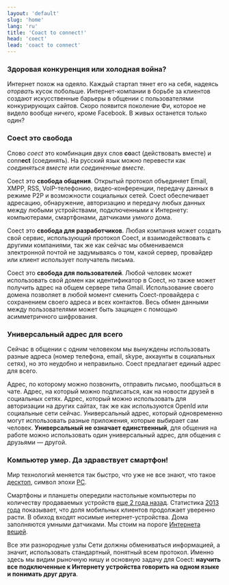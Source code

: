 ```yaml
---
layout: 'default'
slug: 'home'
lang: 'ru'
title: 'Coact to connect!'
head: 'coect'
lead: 'coact to connect'
---
```


### Здоровая конкуренция или холодная война?

Интернет похож на одеяло. Каждый стартап тянет его на себя, надеясь _оторвать_
кусок побольше. Интернет-компании в борьбе за клиентов создают искусственные
барьеры в общении с пользователями конкурирующих сайтов. Скоро появится
поколение Фи, которое не видело вообще ничего, кроме Facebook. В живых останется
только один?

### Coect это свобода

Слово _сoect_ это комбинация двух слов **co**act (действовать вместе) и conn**ect**
(соединять). На русский язык можно перевести как _соединяться вместе_ или _соединенные вместе_.

Coect это **свобода общения**. Открытый протокол объединяет Email, XMPP, RSS,
VoIP-телефонию, видео-конференции, передачу данных в режиме P2P и возможности
социальных сетей. Coect обеспечивает адресацию, обнаружение, авторизацию и
передачу любых данных между любыми устройствами, подключенными к Интернету:
компьютерами, смартфонами, датчиками _умного_ дома.

Coect это **свобода для разработчиков**. Любая компания может создать свой
сервис, использующий протокол Coect, и взаимодействовать с другими компаниями, так же как сейчас мы обмениваемся
электронной почтой не задумываясь о том, какой сервер, провайдер или клиент использует получатель письма.

Coect это **свобода для пользователей**. Любой человек может использовать свой домен как идентификатор в Coect, но
также может получить адрес на общем сервере типа Gmail. Использование своего
домена позволяет в любой момент сменить Coect-провайдера с сохранением своего адреса и всех
контактов. Весь обмен данными между пользователями может быть защищен с помощью
асимметричного шифрования.

### Универсальный адрес для всего

Сейчас в общении с одним человеком мы вынуждены использовать разные адреса
(номер телефона, email, skype, аккаунты в социальных сетях), но это неудобно и
неправильно. Coect предлагает единый адрес для всего.

Адрес, по которому можно позвонить, отправить письмо, пообщаться в чате. Адрес,
на который можно подписаться, как на новости друзей в социальных сетях. Адрес,
который можно использовать для авторизации на других сайтах, так же как
используются OpenId или социальные сети сейчас. Универсальный адрес, который
одновремeнно могут использовать разные приложения, которые выбирает сам человек.
**Универсальный не означает единственный**, для общения на работе можно
использовать один универсальный адрес, для общения с друзьями&nbsp;&mdash;
другой.


### Компьютер умер. Да здравствует смартфон!

Мир технологий меняется так быстро, что уже не все знают, что такое
[десктоп](http://ru.wikipedia.org/wiki/%D0%94%D0%B5%D1%81%D0%BA%D1%82%D0%BE%D0%BF),
символ эпохи [PC](http://en.wikipedia.org/wiki/Personal_computer).

Смартфоны и планшеты опередили настольные компьютеры по
количеству продаваемых устройств [еще 2 года
назад](http://www.asymco.com/2012/01/17/the-rise-and-fall-of-personal-computing/).
Статистика [2013 года](http://www.kpcb.com/insights/2013-internet-trends) показывает, что доля
мобильных клиентов продолжает уверенно расти. В обиход входят носимые
интернет-устройства. Дома заполняются умными датчиками. Мы стоим на пороге [Интернета вещей](http://ru.wikipedia.org/wiki/%D0%98%D0%BD%D1%82%D0%B5%D1%80%D0%BD%D0%B5%D1%82_%D0%B2%D0%B5%D1%89%D0%B5%D0%B9).

Все эти разнородные узлы Сети должны обмениваться информацией, а
значит, использовать стандартный, понятный всем протокол. Именно здесь мы видим рыночную
нишу и основную задачу для Coect: **научить все подключенные к Интернету
устройства говорить на одном языке и понимать друг друга**.


